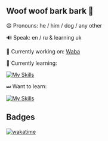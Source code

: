 ## Woof woof bark bark 👋

😄 Pronouns: he / him / dog / any other

🔊 Speak: en / ru & learning uk

🔭 Currently working on: [Waba](../../../waba)

🌱 Currently learning:

[![My Skills](https://skills.thijs.gg/icons?i=py,kotlin,qt,androidstudio)](https://skillicons.dev/)

⏭ Want to learn:

[![My Skills](https://skills.thijs.gg/icons?i=java,js,cpp,cs)](https://skillicons.dev/)

## Badges
[![wakatime](https://wakatime.com/badge/user/c953efa8-fc06-4e4c-8158-fcc289fcf2e6.svg)](https://wakatime.com/@c953efa8-fc06-4e4c-8158-fcc289fcf2e6)

<!--
**kapertdog/kapertdog** is a ✨ _special_ ✨ repository because its `README.md` (this file) appears on your GitHub profile.

Here are some ideas to get you started:

- 👯 I’m looking to collaborate on ...
- 🤔 I’m looking for help with ...
- 💬 Ask me about ...
- 📫 How to reach me: ...
- ⚡ Fun fact: ...
-->
